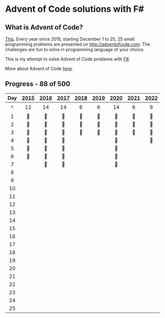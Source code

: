 ﻿# Advent of Code solutions with F#

## What is Advent of Code?

[This](https://adventofcode.com). Every year since 2015, starting December 1 to 25, 25 small programming problems are
presented on http://adventofcode.com. The challenges are fun to solve in programming language of your choice.

This is my attempt to solve Advent of Code problems with [F#](https://fsharp.org/).

More about Advent of Code [here](https://adventofcode.com/about).

## Progress - 88 of 500

|  Day   | [2015](Year2015)  | [2016](Year2016)  | [2017](Year2017)  | [2018](Year2018)  | [2019](Year2019)  | [2020](Year2020)  | [2021](Year2021)  | [2022](Year2022)  | [2023](Year2023)  | [2024](Year2024)  |
|:------:|:-----------------:|:-----------------:|:-----------------:|:-----------------:|:-----------------:|:-----------------:|:-----------------:|:-----------------:|:-----------------:|:-----------------:|
| :star: |        12         |        14         |        14         |         6         |         6         |        14         |         6         |         6         |         6         |         4         |
|   1    | :1st_place_medal: | :1st_place_medal: | :1st_place_medal: | :1st_place_medal: | :1st_place_medal: | :1st_place_medal: | :1st_place_medal: | :1st_place_medal: | :1st_place_medal: | :1st_place_medal: |
|   2    | :1st_place_medal: | :1st_place_medal: | :1st_place_medal: | :1st_place_medal: | :1st_place_medal: | :1st_place_medal: | :1st_place_medal: | :1st_place_medal: | :1st_place_medal: | :1st_place_medal: |
|   3    | :1st_place_medal: | :1st_place_medal: | :1st_place_medal: | :1st_place_medal: | :1st_place_medal: | :1st_place_medal: | :1st_place_medal: | :1st_place_medal: | :1st_place_medal: |                   |
|   4    | :1st_place_medal: | :1st_place_medal: | :1st_place_medal: |                   |                   | :1st_place_medal: |                   | :1st_place_medal: |                   |                   |
|   5    | :1st_place_medal: | :1st_place_medal: | :1st_place_medal: |                   |                   | :1st_place_medal: |                   |                   |                   |                   |
|   6    | :1st_place_medal: | :1st_place_medal: | :1st_place_medal: |                   |                   | :1st_place_medal: |                   |                   |                   |                   |
|   7    |                   | :1st_place_medal: | :1st_place_medal: |                   |                   | :1st_place_medal: |                   |                   |                   |                   |
|   8    |                   |                   |                   |                   |                   |                   |                   |                   |                   |                   |
|   9    |                   |                   |                   |                   |                   |                   |                   |                   |                   |                   |
|   10   |                   |                   |                   |                   |                   |                   |                   |                   |                   |                   |
|   11   |                   |                   |                   |                   |                   |                   |                   |                   |                   |                   |
|   12   |                   |                   |                   |                   |                   |                   |                   |                   |                   |                   |
|   13   |                   |                   |                   |                   |                   |                   |                   |                   |                   |                   |
|   14   |                   |                   |                   |                   |                   |                   |                   |                   |                   |                   |
|   15   |                   |                   |                   |                   |                   |                   |                   |                   |                   |                   |
|   16   |                   |                   |                   |                   |                   |                   |                   |                   |                   |                   |
|   17   |                   |                   |                   |                   |                   |                   |                   |                   |                   |                   |
|   18   |                   |                   |                   |                   |                   |                   |                   |                   |                   |                   |
|   19   |                   |                   |                   |                   |                   |                   |                   |                   |                   |                   |
|   20   |                   |                   |                   |                   |                   |                   |                   |                   |                   |                   |
|   21   |                   |                   |                   |                   |                   |                   |                   |                   |                   |                   |
|   22   |                   |                   |                   |                   |                   |                   |                   |                   |                   |                   |
|   23   |                   |                   |                   |                   |                   |                   |                   |                   |                   |                   |
|   24   |                   |                   |                   |                   |                   |                   |                   |                   |                   |                   |
|   25   |                   |                   |                   |                   |                   |                   |                   |                   |                   |                   |                |